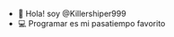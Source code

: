 - 👋 Hola! soy  @Killershiper999
- 💻 Programar es mi pasatiempo favorito
  

<!---
Killershiper999/Killershiper999 is a ✨ special ✨ repository because its `README.md` (this file) appears on your GitHub profile.
You can click the Preview link to take a look at your changes.
--->
